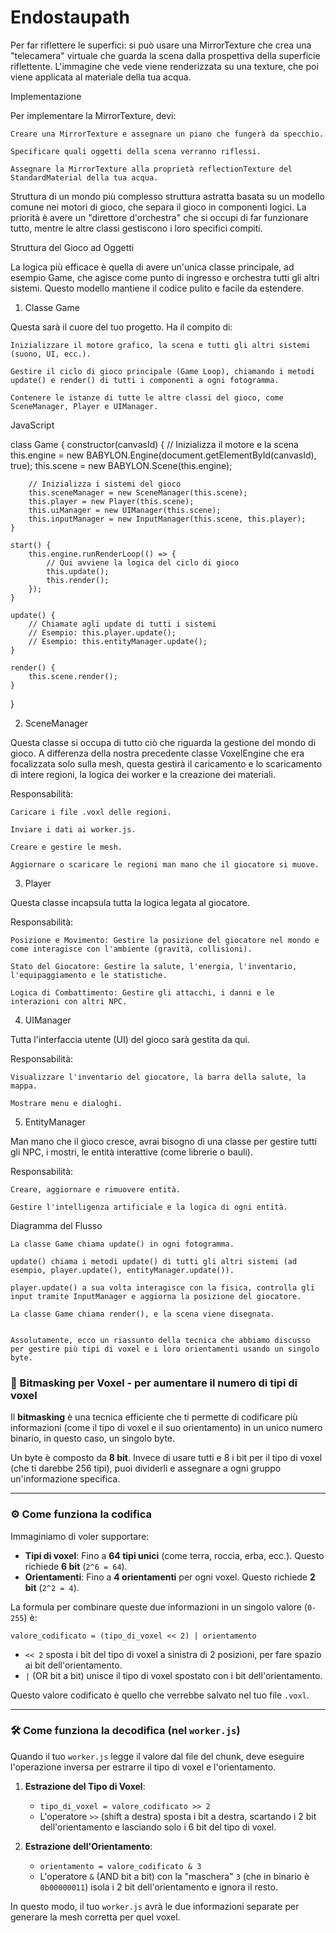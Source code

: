 # Endostaupath

Per far riflettere le superfici:
si può usare una MirrorTexture che crea una "telecamera" virtuale che guarda la scena dalla prospettiva della superficie riflettente. L'immagine che vede viene renderizzata su una texture, che poi viene applicata al materiale della tua acqua.

Implementazione

Per implementare la MirrorTexture, devi:

    Creare una MirrorTexture e assegnare un piano che fungerà da specchio.

    Specificare quali oggetti della scena verranno riflessi.

    Assegnare la MirrorTexture alla proprietà reflectionTexture del StandardMaterial della tua acqua.

Struttura di un mondo più complesso
struttura astratta basata su un modello comune nei motori di gioco, che separa il gioco in componenti logici. La priorità è avere un "direttore d'orchestra" che si occupi di far funzionare tutto, mentre le altre classi gestiscono i loro specifici compiti.

Struttura del Gioco ad Oggetti

La logica più efficace è quella di avere un'unica classe principale, ad esempio Game, che agisce come punto di ingresso e orchestra tutti gli altri sistemi. Questo modello mantiene il codice pulito e facile da estendere.

1. Classe Game

Questa sarà il cuore del tuo progetto. Ha il compito di:

    Inizializzare il motore grafico, la scena e tutti gli altri sistemi (suono, UI, ecc.).

    Gestire il ciclo di gioco principale (Game Loop), chiamando i metodi update() e render() di tutti i componenti a ogni fotogramma.

    Contenere le istanze di tutte le altre classi del gioco, come SceneManager, Player e UIManager.

JavaScript

class Game {
    constructor(canvasId) {
        // Inizializza il motore e la scena
        this.engine = new BABYLON.Engine(document.getElementById(canvasId), true);
        this.scene = new BABYLON.Scene(this.engine);
        
        // Inizializza i sistemi del gioco
        this.sceneManager = new SceneManager(this.scene);
        this.player = new Player(this.scene);
        this.uiManager = new UIManager(this.scene);
        this.inputManager = new InputManager(this.scene, this.player);
    }

    start() {
        this.engine.runRenderLoop(() => {
            // Qui avviene la logica del ciclo di gioco
            this.update();
            this.render();
        });
    }

    update() {
        // Chiamate agli update di tutti i sistemi
        // Esempio: this.player.update();
        // Esempio: this.entityManager.update();
    }

    render() {
        this.scene.render();
    }
}

2. SceneManager

Questa classe si occupa di tutto ciò che riguarda la gestione del mondo di gioco. A differenza della nostra precedente classe VoxelEngine che era focalizzata solo sulla mesh, questa gestirà il caricamento e lo scaricamento di intere regioni, la logica dei worker e la creazione dei materiali.

Responsabilità:

    Caricare i file .voxl delle regioni.

    Inviare i dati ai worker.js.

    Creare e gestire le mesh.

    Aggiornare o scaricare le regioni man mano che il giocatore si muove.

3. Player

Questa classe incapsula tutta la logica legata al giocatore.

Responsabilità:

    Posizione e Movimento: Gestire la posizione del giocatore nel mondo e come interagisce con l'ambiente (gravità, collisioni).

    Stato del Giocatore: Gestire la salute, l'energia, l'inventario, l'equipaggiamento e le statistiche.

    Logica di Combattimento: Gestire gli attacchi, i danni e le interazioni con altri NPC.

4. UIManager

Tutta l'interfaccia utente (UI) del gioco sarà gestita da qui.

Responsabilità:

    Visualizzare l'inventario del giocatore, la barra della salute, la mappa.

    Mostrare menu e dialoghi.

5. EntityManager

Man mano che il gioco cresce, avrai bisogno di una classe per gestire tutti gli NPC, i mostri, le entità interattive (come librerie o bauli).

Responsabilità:

    Creare, aggiornare e rimuovere entità.

    Gestire l'intelligenza artificiale e la logica di ogni entità.

Diagramma del Flusso

    La classe Game chiama update() in ogni fotogramma.

    update() chiama i metodi update() di tutti gli altri sistemi (ad esempio, player.update(), entityManager.update()).

    player.update() a sua volta interagisce con la fisica, controlla gli input tramite InputManager e aggiorna la posizione del giocatore.

    La classe Game chiama render(), e la scena viene disegnata.


    Assolutamente, ecco un riassunto della tecnica che abbiamo discusso per gestire più tipi di voxel e i loro orientamenti usando un singolo byte.

### 🧠 Bitmasking per Voxel - per aumentare il numero di tipi di voxel

Il **bitmasking** è una tecnica efficiente che ti permette di codificare più informazioni (come il tipo di voxel e il suo orientamento) in un unico numero binario, in questo caso, un singolo byte.

Un byte è composto da **8 bit**. Invece di usare tutti e 8 i bit per il tipo di voxel (che ti darebbe 256 tipi), puoi dividerli e assegnare a ogni gruppo un'informazione specifica.

---

### ⚙️ Come funziona la codifica

Immaginiamo di voler supportare:
* **Tipi di voxel**: Fino a **64 tipi unici** (come terra, roccia, erba, ecc.). Questo richiede **6 bit** (`2^6 = 64`).
* **Orientamenti**: Fino a **4 orientamenti** per ogni voxel. Questo richiede **2 bit** (`2^2 = 4`).

La formula per combinare queste due informazioni in un singolo valore (`0-255`) è:

`valore_codificato = (tipo_di_voxel << 2) | orientamento`

* `<< 2` sposta i bit del tipo di voxel a sinistra di 2 posizioni, per fare spazio ai bit dell'orientamento.
* `|` (OR bit a bit) unisce il tipo di voxel spostato con i bit dell'orientamento.

Questo valore codificato è quello che verrebbe salvato nel tuo file `.voxl`.

---

### 🛠️ Come funziona la decodifica (nel `worker.js`)

Quando il tuo `worker.js` legge il valore dal file del chunk, deve eseguire l'operazione inversa per estrarre il tipo di voxel e l'orientamento.

1.  **Estrazione del Tipo di Voxel**:
    -   `tipo_di_voxel = valore_codificato >> 2`
    -   L'operatore `>>` (shift a destra) sposta i bit a destra, scartando i 2 bit dell'orientamento e lasciando solo i 6 bit del tipo di voxel.

2.  **Estrazione dell'Orientamento**:
    -   `orientamento = valore_codificato & 3`
    -   L'operatore `&` (AND bit a bit) con la "maschera" `3` (che in binario è `0b00000011`) isola i 2 bit dell'orientamento e ignora il resto.

In questo modo, il tuo `worker.js` avrà le due informazioni separate per generare la mesh corretta per quel voxel.